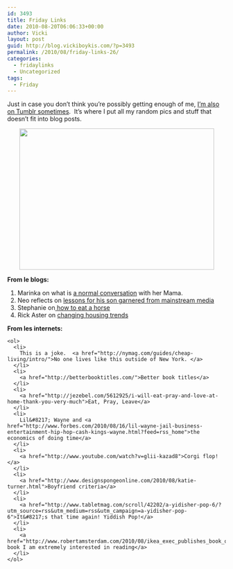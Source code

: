```yaml
---
id: 3493
title: Friday Links
date: 2010-08-20T06:06:33+00:00
author: Vicki
layout: post
guid: http://blog.vickiboykis.com/?p=3493
permalink: /2010/08/friday-links-26/
categories:
  - fridaylinks
  - Uncategorized
tags:
  - Friday
---
```

Just in case you don&#8217;t think you&#8217;re possibly getting enough of me, [I&#8217;m also on Tumblr sometimes](http://vixotic.tumblr.com/).  It&#8217;s where I put all my random pics and stuff that doesn&#8217;t fit into blog posts.

<p style="text-align: center;">
  <a href="http://blog.vickiboykis.com/wp-content/uploads/2010/08/Picture-2.png"><img class="aligncenter size-full wp-image-3494" title="Picture 2" src="http://blog.vickiboykis.com/wp-content/uploads/2010/08/Picture-2.png" alt="" width="449" height="326" /></a>
</p>

<p style="text-align: left;">
  <p style="text-align: left;">
    <strong>From le blogs:</strong>
  </p>
  
  <ol>
    <li>
      Marinka on what is <a href="http://www.motherhoodinnyc.com/i-got-your-abortion-and-your-hitler">a normal conversation</a> with her Mama.
    </li>
    <li>
      Neo reflects on <a href="http://neoindian.org/2010/08/11/an-important-letter-to-my-son-written-during-commercial-breaks-on-tv/?utm_source=feedburner&utm_medium=feed&utm_campaign=Feed%3A+neoindian+%28neoIndian+-+Confessions+of+a+newly+returned+Indian%29">lessons for his son garnered from mainstream media</a>
    </li>
    <li>
      Stephanie on<a href="http://prmama.com/2010/08/14/how-to-eat-a-horse/"> how to eat a horse</a>
    </li>
    <li>
      Rick Aster on <a href="http://shamaniceconomist.blogspot.com/2010/08/lifes-too-short-to-live-in-your-own.html">changing housing trends</a>
    </li>
  </ol>
  
  <p style="text-align: left;">
    <p style="text-align: left;">
      <strong>From les internets: </strong>
    </p>
    
    <ol>
      <li>
        This is a joke.  <a href="http://nymag.com/guides/cheap-living/intro/">No one lives like this outside of New York. </a>
      </li>
      <li>
        <a href="http://betterbooktitles.com/">Better book titles</a>
      </li>
      <li>
        <a href="http://jezebel.com/5612925/i-will-eat-pray-and-love-at-home-thank-you-very-much">Eat, Pray, Leave</a>
      </li>
      <li>
        Lil&#8217; Wayne and <a href="http://www.forbes.com/2010/08/16/lil-wayne-jail-business-entertainment-hip-hop-cash-kings-wayne.html?feed=rss_home">the economics of doing time</a>
      </li>
      <li>
        <a href="http://www.youtube.com/watch?v=glii-kazad8">Corgi flop!</a>
      </li>
      <li>
        <a href="http://www.designspongeonline.com/2010/08/katie-turner.html">Boyfriend criteria</a>
      </li>
      <li>
        <a href="http://www.tabletmag.com/scroll/42202/a-yidisher-pop-6/?utm_source=rss&utm_medium=rss&utm_campaign=a-yidisher-pop-6">It&#8217;s that time again! Yiddish Pop!</a>
      </li>
      <li>
        <a href="http://www.robertamsterdam.com/2010/08/ikea_exec_publishes_book_on_russia_corruption_experience.htm">A book I am extremely interested in reading</a>
      </li>
    </ol>